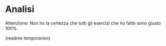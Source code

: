 # Analisi
Attenzione: Non ho la certezza che tutti gli esercizi che ho fatto sono giusto 100%.

(readme temporaneo)